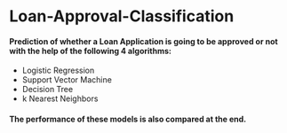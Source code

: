 # Loan-Approval-Classification
#### Prediction of whether a Loan Application is going to be approved or not with the help of the following 4 algorithms:
- Logistic Regression
- Support Vector Machine
- Decision Tree
- k Nearest Neighbors
#### The performance of these models is also compared at the end.
